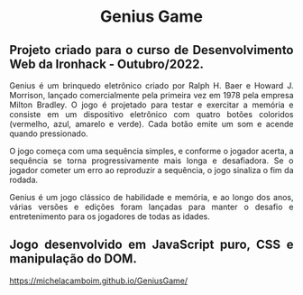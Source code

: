 <h1 align="center">
  Genius Game
</h1>

<h2 align="justify">
Projeto criado para o curso de Desenvolvimento Web da Ironhack - Outubro/2022.
</h2>

<p align="justify">
Genius é um brinquedo eletrônico criado por Ralph H. Baer e Howard J. Morrison, lançado comercialmente pela primeira vez em 1978 pela empresa Milton Bradley. O jogo é projetado para testar e exercitar a memória e consiste em um dispositivo eletrônico com quatro botões coloridos (vermelho, azul, amarelo e verde). Cada botão emite um som e acende quando pressionado.
</p>


<p align="justify">
O jogo começa com uma sequência simples, e conforme o jogador acerta, a sequência se torna progressivamente mais longa e desafiadora. Se o jogador cometer um erro ao reproduzir a sequência, o jogo sinaliza o fim da rodada.

</p>


<p align="justify">
Genius é um jogo clássico de habilidade e memória, e ao longo dos anos, várias versões e edições foram lançadas para manter o desafio e entretenimento para os jogadores de todas as idades.
</p>

<h2 align="justify">
 Jogo desenvolvido em JavaScript puro, CSS e manipulação do DOM.
</h2>

https://michelacamboim.github.io/GeniusGame/

